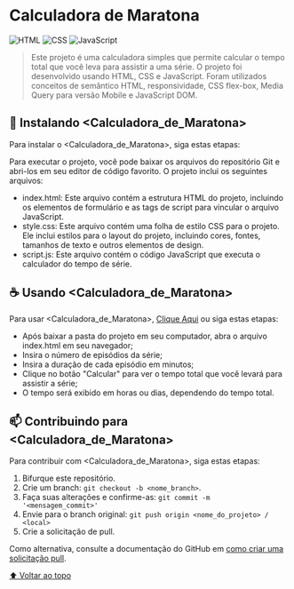 # Calculadora de Maratona
  
![HTML](https://img.shields.io/badge/HTML5-E34F26?style=for-the-badge&logo=html5&logoColor=white) ![CSS](https://img.shields.io/badge/CSS-239120?&style=for-the-badge&logo=css3&logoColor=white) ![JavaScript](https://img.shields.io/badge/CSS-239120?&style=for-the-badge&logo=css3&logoColor=white)
  
  
 > Este projeto é uma calculadora simples que permite calcular o tempo total que você leva para assistir a uma série. O projeto foi desenvolvido usando HTML, CSS e JavaScript. Foram utilizados conceitos de semântico HTML, responsividade, CSS flex-box, Media Query para versão Mobile e JavaScript DOM. 
  
  
 ## 🚀 Instalando <Calculadora_de_Maratona> 
  
 Para instalar o <Calculadora_de_Maratona>, siga estas etapas: 
  
  Para executar o projeto, você pode baixar os arquivos do repositório Git e abri-los em seu editor de código favorito. O projeto inclui os seguintes arquivos:
  
  - index.html: Este arquivo contém a estrutura HTML do projeto, incluindo os elementos de formulário e as tags de script para vincular o arquivo JavaScript.
  - style.css: Este arquivo contém uma folha de estilo CSS para o projeto. Ele inclui estilos para o layout do projeto, incluindo cores, fontes, tamanhos de texto e outros elementos de design.
  - script.js: Este arquivo contém o código JavaScript que executa o calculador do tempo de série.
  
  
 ## ☕ Usando <Calculadora_de_Maratona> 
  
 Para usar <Calculadora_de_Maratona>, [Clique Aqui](http://calculadora-de-maratona.gustavomarcialis.epizy.com/?i=1) ou siga estas etapas: 
  
 - Após baixar a pasta do projeto em seu computador, abra o arquivo index.html em seu navegador;
 - Insira o número de episódios da série;
 - Insira a duração de cada episódio em minutos;
 - Clique no botão "Calcular" para ver o tempo total que você levará para assistir a série;
 - O tempo será exibido em horas ou dias, dependendo do tempo total.
 
  
 ## 📫 Contribuindo para <Calculadora_de_Maratona> 

 Para contribuir com <Calculadora_de_Maratona>, siga estas etapas: 
  
 1. Bifurque este repositório. 
 2. Crie um branch: `git checkout -b <nome_branch>`. 
 3. Faça suas alterações e confirme-as: `git commit -m '<mensagem_commit>'` 
 4. Envie para o branch original: `git push origin <nome_do_projeto> / <local>` 
 5. Crie a solicitação de pull. 
  
 Como alternativa, consulte a documentação do GitHub em [como criar uma solicitação pull](https://help.github.com/en/github/collaborating-with-issues-and-pull-requests/creating-a-pull-request). 
  

  [⬆ Voltar ao topo](#nome-do-projeto)<br>
